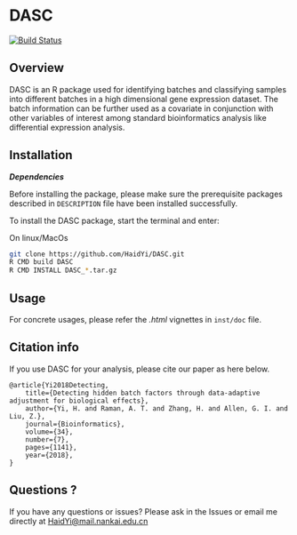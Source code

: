 
# DASC

[![Build Status](https://travis-ci.org/HaidYi/DASC.svg?branch=master)](https://travis-ci.org/HaidYi/DASC)

## Overview

DASC is an R package used for identifying batches and classifying samples into different batches in a high dimensional gene expression dataset. The batch information can be further used as a covariate in conjunction with other variables of interest among standard bioinformatics analysis like differential expression analysis. 

## Installation

**_Dependencies_**

Before installing the package, please make sure the prerequisite packages described in `DESCRIPTION` file have been installed successfully.

To install the DASC package, start the terminal and enter:

On linux/MacOs
```bash
git clone https://github.com/HaidYi/DASC.git
R CMD build DASC
R CMD INSTALL DASC_*.tar.gz
```

## Usage

For concrete usages, please refer the *.html* vignettes in `inst/doc` file.

## Citation info

If you use DASC for your analysis, please cite our paper as here below.

```
@article{Yi2018Detecting,
    title={Detecting hidden batch factors through data-adaptive adjustment for biological effects},
    author={Yi, H. and Raman, A. T. and Zhang, H. and Allen, G. I. and Liu, Z.},
    journal={Bioinformatics},
    volume={34},
    number={7},
    pages={1141},
    year={2018},
}
```

## Questions ?

If you have any questions or issues? Please ask in the Issues or email me directly at HaidYi@mail.nankai.edu.cn


